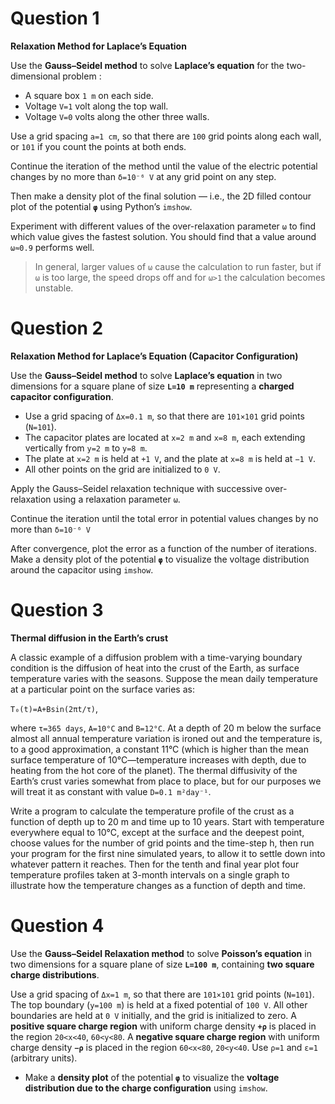 # Question 1
**Relaxation Method for Laplace’s Equation**

Use the **Gauss–Seidel method** to solve **Laplace’s equation** for the two-dimensional problem :

- A square box `1 m` on each side.
- Voltage `V=1` volt along the top wall.
- Voltage `V=0` volts along the other three walls.

Use a grid spacing `a=1 cm`, so that there are `100` grid points along each wall, or `101` if you count the points at both ends.

Continue the iteration of the method until the value of the electric potential changes by no more than 
`δ=10⁻⁶ V` at any grid point on any step.

Then make a density plot of the final solution — i.e., the 2D filled contour plot of the potential **`φ`** using Python’s `imshow`.

Experiment with different values of the over-relaxation parameter `ω` to find which value gives the fastest solution. You should find that a value around `ω≈0.9` performs well.

> In general, larger values of `ω` cause the calculation to run faster, but if `ω` is too large, the speed drops off and for `ω>1` the calculation becomes unstable.

# Question 2
**Relaxation Method for Laplace’s Equation (Capacitor Configuration)**

Use the **Gauss–Seidel method** to solve **Laplace’s equation** in two dimensions for a square plane of size **`L=10 m`** representing a **charged capacitor configuration**.

- Use a grid spacing of `Δx=0.1 m`, so that there are `101×101` grid points (`N=101`).
- The capacitor plates are located at `x=2 m` and `x=8 m`, each extending vertically from `y=2 m` to `y=8 m`.
- The plate at `x=2 m` is held at `+1 V`, and the plate at `x=8 m` is held at `−1 V`.
- All other points on the grid are initialized to `0 V`.

Apply the Gauss–Seidel relaxation technique with successive over-relaxation using a relaxation parameter `ω`.

Continue the iteration until the total error in potential values changes by no more than 
`δ=10⁻⁶ V`

After convergence, plot the error as a function of the number of iterations. Make a density plot of the potential **`φ`** to visualize the voltage distribution around the capacitor using `imshow`.

# Question 3
**Thermal diffusion in the Earth’s crust**

A classic example of a diffusion problem with a time-varying boundary condition is the diffusion of 
heat into the crust of the Earth, as surface temperature varies with the seasons. Suppose the mean 
daily temperature at a particular point on the surface varies as: 

`T₀(t)=A+Bsin(2πt/τ)`,

where `τ=365 days`, `A=10°C` and `B=12°C`. At a depth of 20 m below the surface almost all annual 
temperature variation is ironed out and the temperature is, to a good approximation, a constant 11°C 
(which is higher than the mean surface temperature of 10°C—temperature increases with depth, due to 
heating from the hot core of the planet). The thermal diffusivity of the Earth’s crust varies somewhat 
from place to place, but for our purposes we will treat it as constant with value `D=0.1 m²day⁻¹`. 

Write a program to calculate the temperature profile of the crust as a function of depth up to 20 m 
and time up to 10 years. Start with temperature everywhere equal to 10°C, except at the surface and 
the deepest point, choose values for the number of grid points and the time-step h, then run your 
program for the first nine simulated years, to allow it to settle down into whatever pattern it reaches. 
Then for the tenth and final year plot four temperature profiles taken at 3-month intervals on a single 
graph to illustrate how the temperature changes as a function of depth and time.


# Question 4
Use the **Gauss–Seidel Relaxation method** to solve **Poisson’s equation** in two dimensions for a square plane of size **`L=100 m`**, containing **two square charge distributions**.

Use a grid spacing of `Δx=1 m`, so that there are `101×101` grid points (`N=101`).
The top boundary (`y=100 m`) is held at a fixed potential of `100 V`.
All other boundaries are held at `0 V` initially, and the grid is initialized to zero.
A **positive square charge region** with uniform charge density **`+ρ`** is placed in the region `20<x<40`, `60<y<80`.
A **negative square charge region** with uniform charge density **`−ρ`** is placed in the region `60<x<80`, `20<y<40`.
Use `ρ=1` and `ε=1` (arbitrary units).

- Make a **density plot** of the potential **`φ`** to visualize the **voltage distribution due to the charge configuration** using `imshow`.

